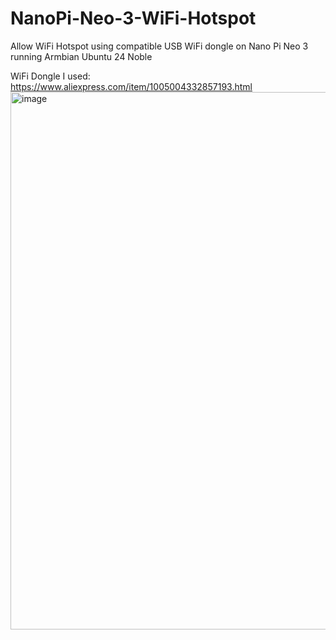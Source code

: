 # NanoPi-Neo-3-WiFi-Hotspot
Allow WiFi Hotspot using compatible USB WiFi dongle on Nano Pi Neo 3 running Armbian Ubuntu 24 Noble 

WiFi Dongle I used: https://www.aliexpress.com/item/1005004332857193.html
<img width="860" height="860" alt="image" src="https://github.com/user-attachments/assets/ca20832a-1117-4ad5-a1f2-c20f9ee9454a" />

